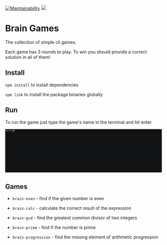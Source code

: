 [![Maintainability](https://api.codeclimate.com/v1/badges/956ab6577c18df5a9269/maintainability)](https://codeclimate.com/github/Efefefef/frontend-project-lvl1/maintainability)
![](https://github.com/efefefef/frontend-project-lvl1/workflows/Lint/badge.svg)

<h1>Brain Games</h1>

The collection of simple cli games.

Each game has 3 rounds to play. 
To win you should provide a correct solution in all of them!

<h2>Install</h2>

`npm install` to install dependencies

`npm link` to install the package binaries globally

<h2>Run</h2>

To run the game just type the game's name in the terminal and hit enter

![](demo.gif)

<h2>Games</h2>

- `brain-even` - find if the given number is even

- `brain-calc` - calculate the correct result of the expression

- `brain-gcd` - find the greatest common divisor of two integers

- `brain-prime` - find if the number is prime

- `brain-progression` - find the missing element of arithmetic progression

